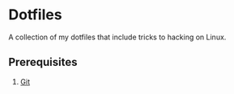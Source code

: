 # Dotfiles
A collection of my dotfiles that include tricks to hacking on Linux. 

## Prerequisites
1. [Git](https://git-scm.com/)

